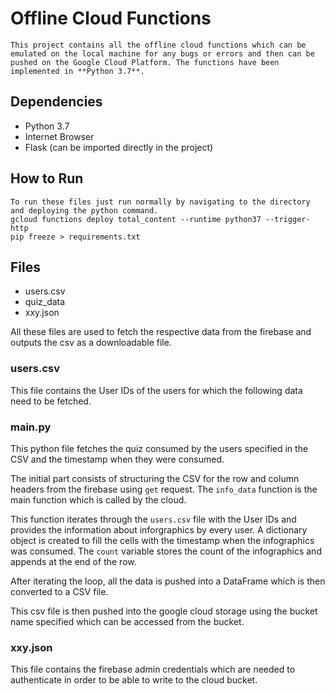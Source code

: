 #	Offline Cloud Functions

	This project contains all the offline cloud functions which can be emulated on the local machine for any bugs or errors and then can be pushed on the Google Cloud Platform. The functions have been implemented in **Python 3.7**.

##	Dependencies

* Python 3.7
* Internet Browser
* Flask (can be imported directly in the project)

##	How to Run

	To run these files just run normally by navigating to the directory and deploying the python command.
	gcloud functions deploy total_content --runtime python37 --trigger-http
	pip freeze > requirements.txt

##	Files

* users.csv
* quiz_data
* xxy.json

All these files are used to fetch the respective data from the firebase and outputs the csv as a downloadable file.

###	users.csv

This file contains the User IDs of the users for which the following data need to be fetched.

###	main.py

This python file fetches the quiz consumed by the users specified in the CSV and the timestamp when they were consumed.

The initial part consists of structuring the CSV for the row and column headers from the firebase using `get` request.
The	`info_data` function is the main function which is called by the cloud.

This function iterates through the `users.csv` file with the User IDs and provides the information about inforgraphics by every user.
A dictionary object is created to fill the cells with the timestamp when the infographics was consumed.
The `count` variable stores the count of the infographics and appends at the end of the row.

After iterating the loop, all the data is pushed into a DataFrame which is then converted to a CSV file.

This csv file is then pushed into the google cloud storage using the bucket name specified which can be accessed from the bucket.


###	xxy.json

This file contains the firebase admin credentials which are needed to authenticate in order to be able to write to the cloud bucket.

